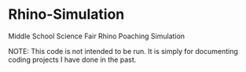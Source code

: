# Rhino-Simulation
Middle School Science Fair Rhino Poaching Simulation

NOTE: This code is not intended to be run. It is simply for documenting coding projects I have done in the past.
